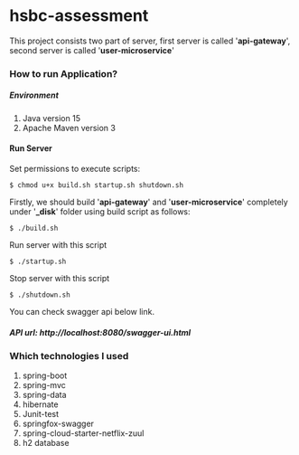 # hsbc-assessment

This project consists two part of server, first server is called '**api-gateway**', second server is called '**user-microservice**'


### How to run Application?
##### Environment
1. Java version 15
2. Apache Maven version 3

#### Run Server

Set permissions to execute scripts:
```  
$ chmod u+x build.sh startup.sh shutdown.sh
```
Firstly, we should build '**api-gateway**' and '**user-microservice**' completely under '**_disk**' folder using build script as follows:
```  
$ ./build.sh   
```
Run server with this script
```  
$ ./startup.sh
```
Stop server with this script
```  
$ ./shutdown.sh
```
You can check swagger api below link.
##### API url: http://localhost:8080/swagger-ui.html

### Which technologies I used

1. spring-boot
2. spring-mvc
2. spring-data
3. hibernate
4. Junit-test
5. springfox-swagger
6. spring-cloud-starter-netflix-zuul
7. h2 database

